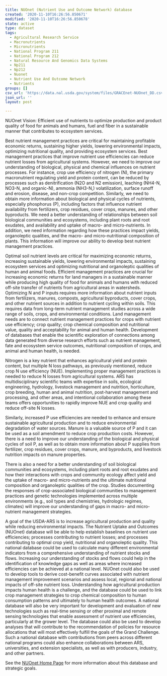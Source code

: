 ```yaml
---
title: NUOnet (Nutrient Use and Outcome Network) database
created: '2020-11-10T16:26:56.850671'
modified: '2020-11-10T16:26:56.850678'
state: active
type: dataset
tags:
  - Agricultural Research Service
  - Macronutrients
  - Micronutrients
  - National Program 211
  - National Program 212
  - Natural Resource And Genomics Data Systems
  - Np211
  - Np212
  - Nuonet
  - Nutrient Use And Outcome Network
  - Nutrients
groups: []
csv_url: 'https://data.nal.usda.gov/system/files/GRACEnet-NUOnet_DD.csv'
json_url: ''
layout: post

---
```

<p>NUOnet Vision: Efficient use of nutrients to optimize production and product quality of food for animals and humans, fuel and fiber in a sustainable manner that contributes to ecosystem services.</p>
<p>Best nutrient management practices are critical for maintaining profitable economic returns, sustaining higher yields, lowering environmental impacts, optimizing nutritional quality, and providing ecosystem services. Best management practices that improve nutrient use efficiencies can reduce nutrient losses from agricultural systems. However, we need to improve our understanding of biological, physical and chemical influences on nutrient processes. For instance, crop use efficiency of nitrogen (N), the primary macronutrient regulating yield and protein content, can be reduced by processes such as denitrification (N2O and N2 emission), leaching (NH4-N, NO3-N, and organic-N), ammonia (NH3-N,) volatilization, surface runoff and erosion, disease, and non-crop competition. Similarly, we need to obtain more information about biological and physical cycles of nutrients, especially phosphorus (P), including factors that influence nutrient availability from fertilizers, crop residues, cover crops, manures, and other byproducts. We need a better understanding of relationships between soil biological communities and ecosystems, including plant roots and root exudates, and availability and uptake of macro- and micro-nutrients.  In addition, we need information regarding how these practices impact yields, organoleptic qualities, and the macro- and micro-nutritional composition of plants.  This information will improve our ability to develop best nutrient management practices.</p>
<p>Optimal soil nutrient levels are critical for maximizing economic returns, increasing sustainable yields, lowering environmental impacts, sustaining ecosystem services and optimizing nutritional and organoleptic qualities of human and animal foods. Efficient management practices are crucial for increasing economic returns for land managers in a sustainable manner while producing high quality of food for animals and humans with reduced off-site transfer of nutrients from agricultural areas in watersheds. Optimizing N and P inputs requires more information about nutrient inputs from fertilizers, manures, composts, agricultural byproducts, cover crops, and other nutrient sources in addition to nutrient cycling within soils.  This requires data from long-term nutrient management studies across a wide range of soils, crops, and environmental conditions. Land management needs are to connect nutrient management practices for crops with nutrient use efficiency; crop quality; crop chemical composition and nutritional value, quality and acceptability for animal and human health.  Development of databases that enable the scientific exploration of connections among data generated from diverse research efforts such as nutrient management, fate and ecosystem service outcomes, nutritional composition of crops, and animal and human health, is needed.</p>
<p>Nitrogen is a key nutrient that enhances agricultural yield and protein content, but multiple N loss pathways, as previously mentioned, reduce crop N use efficiency (NUE). Implementing proper management practices is needed to reduce N losses from agricultural systems. ARS has multidisciplinary scientific teams with expertise in soils, ecological engineering, hydrology, livestock management and nutrition, horticulture, crop breeding, human and animal nutrition, post-harvest management and processing, and other areas, and intentional collaboration among these teams offers opportunities to rapidly improve NUE and crop quality and reduce off-site N losses.</p>
<p>Similarly, increased P use efficiencies are needed to enhance and ensure sustainable agricultural production and to reduce environmental degradation of water sources. Manure is a valuable source of P and it can be used as a soil amendment to reduce crop production costs. However, there is a need to improve our understanding of the biological and physical cycles of soil P, as well as to obtain more information about P supplies from fertilizer, crop residues, cover crops, manure, and byproducts, and livestock nutrition impacts on manure properties.</p>
<p>There is also a need for a better understanding of soil biological communities and ecosystems, including plant roots and root exudates and how their interactions with crops and community ecology affect yield and the uptake of macro- and micro-nutrients and the ultimate nutritional composition and organoleptic qualities of the crop. Studies documenting the responses of crop-associated biological communities to management practices and genetic technologies implemented across multiple environments (e.g., soil types and chemistries, hydrologic regimes, climates) will improve our understanding of gaps in macro- and micro-nutrient management strategies.</p>
<p>A goal of the USDA-ARS is to increase agricultural production and quality while reducing environmental impacts. The Nutrient Uptake and Outcomes (NUOnet) database will be able to help establish baselines on nutrient use efficiencies; processes contributing to nutrient losses; and processes contributing to optimal crop yield, nutritional and organoleptic quality. This national database could be used to calculate many different environmental indicators from a comprehensive understanding of nutrient stocks and flows. Increasing our understanding of stocks and flows could help in the identification of knowledge gaps as well as areas where increased efficiencies can be achieved at a national level. NUOnet could also be used to develop tools to derive cost-benefit curves associated with nutrient management improvement scenarios and assess local, regional and national impacts of off-site nutrient loss. Understanding how agricultural production impacts human health is a challenge, and the database could be used to link crop management strategies to crop chemical composition to human consumption patterns and ultimately to human health outcomes. A national database will also be very important for development and evaluation of new technologies such as real-time sensing or other proximal and remote sensing technologies that enable assessment of nutrient use efficiencies, particularly at the grower level. The database could also be used to develop analyses that will contribute to the recommendation of policies for resource allocations that will most effectively fulfill the goals of the Grand Challenge. Such a national database with contributions from peers across different national programs could also enhance collaborations between ARS, universities, and extension specialists, as well as with producers, industry, and other partners.</p>
<p>See the <a href="https://www.ars.usda.gov/anrds/nuonet/nuonet-home/">NUOnet Home Page</a> for more information about this database and strategic goals.</p>


